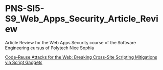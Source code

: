 # PNS-SI5-S9_Web_Apps_Security_Article_Review

Article Review for the Web Apps Security course of the Software Engineering cursus of Polytech Nice Sophia

[Code-Reuse Attacks for the Web: Breaking Cross-Site Scripting Mitigations via Script Gadgets](https://dl.acm.org/doi/abs/10.1145/3133956.3134091)
